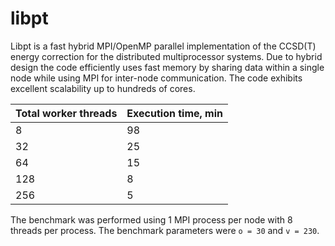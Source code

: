 # libpt

Libpt is a fast hybrid MPI/OpenMP parallel implementation of the CCSD(T) energy
correction for the distributed multiprocessor systems. Due to hybrid design the
code efficiently uses fast memory by sharing data within a single node while
using MPI for inter-node communication. The code exhibits excellent scalability
up to hundreds of cores.

Total worker threads | Execution time, min |
---------------------|---------------------|
           8         |         98          |
          32         |         25          |
          64         |         15          |
         128         |          8          |
         256         |          5          |

The benchmark was performed using 1 MPI process per node with 8 threads per
process. The benchmark parameters were `o = 30` and `v = 230`.
